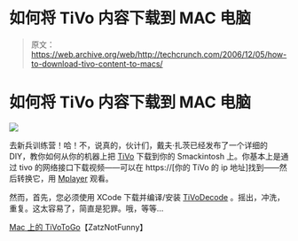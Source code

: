 # 如何将 TiVo 内容下载到 MAC 电脑

> 原文：<https://web.archive.org/web/http://techcrunch.com/2006/12/05/how-to-download-tivo-content-to-macs/>

# 如何将 TiVo 内容下载到 MAC 电脑

![](img/1d943f66bc9aa973a4026e595a5dae19.png)

去新兵训练营！哈！不，说真的，伙计们，戴夫·扎茨已经发布了一个详细的 DIY，教你如何从你的机器上把 [TiVo](https://web.archive.org/web/20201022042319/https://crunchbase.com/organization/tivo) 下载到你的 Smackintosh 上。你基本上是通过 tivo 的网络接口下载视频——可以在 https://[你的 TiVo 的 ip 地址]找到——然后转换它，用 [Mplayer](https://web.archive.org/web/20201022042319/http://www.mplayerhq.hu/design7/dload.html) 观看。

然而，首先，您必须使用 XCode 下载并编译/安装 [TiVoDecode](https://web.archive.org/web/20201022042319/http://sourceforge.net/project/showfiles.php?group_id=183716) 。摇出，冲洗，重复。这太容易了，简直是犯罪。哦，等等…

[Mac 上的 TiVoToGo](https://web.archive.org/web/20201022042319/http://www.zatznotfunny.com/2006-12/tivotogo-on-your-mac/)【ZatzNotFunny】